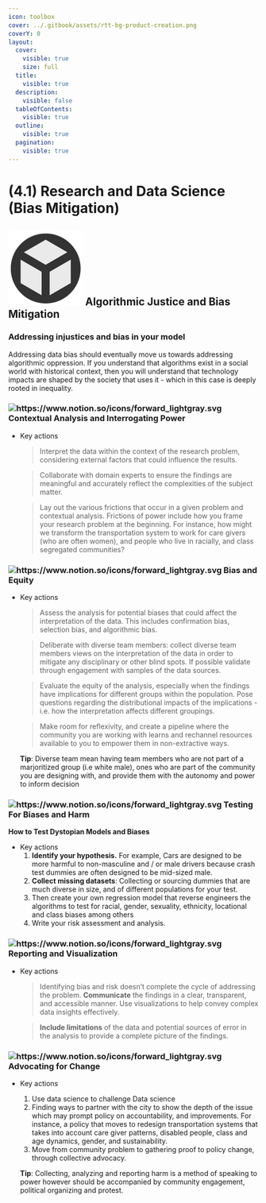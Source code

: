 ```yaml
---
icon: toolbox
cover: ../.gitbook/assets/rtt-bg-product-creation.png
coverY: 0
layout:
  cover:
    visible: true
    size: full
  title:
    visible: true
  description:
    visible: false
  tableOfContents:
    visible: true
  outline:
    visible: true
  pagination:
    visible: true
---
```


# (4.1) Research and Data Science (Bias Mitigation)

## <img src="../.gitbook/assets/icon-w-product.png" alt="https://www.notion.so/icons/forward_lightgray.svg" data-size="line"> Algorithmic Justice and Bias Mitigation

### Addressing injustices and bias in your model

Addressing data bias should eventually move us towards addressing algorithmic oppression. If you understand that algorithms exist in a social world with historical context, then you will understand that technology impacts are shaped by the society that uses it - which in this case is deeply rooted in inequality.

### <img src="https://www.notion.so/icons/forward_lightgray.svg" alt="https://www.notion.so/icons/forward_lightgray.svg" data-size="line"> Contextual Analysis and Interrogating Power

*   Key actions

    > Interpret the data within the context of the research problem, considering external factors that could influence the results.

    > Collaborate with domain experts to ensure the findings are meaningful and accurately reflect the complexities of the subject matter.

    > Lay out the various frictions that occur in a given problem and contextual analysis. Frictions of power include how you frame your research problem at the beginning. For instance, how might we transform the transportation system to work for care givers (who are often women), and people who live in racially, and class segregated communities?

### <img src="https://www.notion.so/icons/forward_lightgray.svg" alt="https://www.notion.so/icons/forward_lightgray.svg" data-size="line"> Bias and Equity

*   Key actions

    > Assess the analysis for potential biases that could affect the interpretation of the data. This includes confirmation bias, selection bias, and algorithmic bias.

    > Deliberate with diverse team members: collect diverse team members views on the interpretation of the data in order to mitigate any disciplinary or other blind spots. If possible validate through engagement with samples of the data sources.

    > Evaluate the equity of the analysis, especially when the findings have implications for different groups within the population. Pose questions regarding the distributional impacts of the implications - i.e. how the interpretation affects different groupings.

    > Make room for reflexivity, and create a pipeline where the community you are working with learns and rechannel resources available to you to empower them in non-extractive ways.

    **Tip**: Diverse team mean having team members who are not part of a marjoritized group (i.e white male), ones who are part of the community you are designing with, and provide them with the autonomy and power to inform decision

### <img src="https://www.notion.so/icons/forward_lightgray.svg" alt="https://www.notion.so/icons/forward_lightgray.svg" data-size="line"> Testing For Biases and Harm

**How to Test Dystopian Models and Biases**

* Key actions
  1. **Identify your hypothesis.** For example, Cars are designed to be more harmful to non-masculine and / or male drivers because crash test dummies are often designed to be mid-sized male.
  2. **Collect missing datasets**: Collecting or sourcing dummies that are much diverse in size, and of different populations for your test.
  3. Then create your own regression model that reverse engineers the algorithms to test for racial, gender, sexuality, ethnicity, locational and class biases among others
  4. Write your risk assessment and analysis.

### <img src="https://www.notion.so/icons/forward_lightgray.svg" alt="https://www.notion.so/icons/forward_lightgray.svg" data-size="line"> Reporting and Visualization

*   Key actions

    > Identifying bias and risk doesn’t complete the cycle of addressing the problem. **Communicate** the findings in a clear, transparent, and accessible manner. Use visualizations to help convey complex data insights effectively.

    > **Include limitations** of the data and potential sources of error in the analysis to provide a complete picture of the findings.

### <img src="https://www.notion.so/icons/forward_lightgray.svg" alt="https://www.notion.so/icons/forward_lightgray.svg" data-size="line"> Advocating for Change

*   Key actions

    1. Use data science to challenge Data science
    2. Finding ways to partner with the city to show the depth of the issue which may prompt policy on accountability, and improvements. For instance, a policy that moves to redesign transportation systems that takes into account care giver patterns, disabled people, class and age dynamics, gender, and sustainability.
    3. Move from community problem to gathering proof to policy change, through collective advocacy.

    **Tip**: Collecting, analyzing and reporting harm is a method of speaking to power however should be accompanied by community engagement, political organizing and protest.
